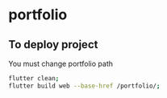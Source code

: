 # portfolio
## To deploy project
You must change portfolio path
```bash
flutter clean;
flutter build web --base-href /portfolio/;
```